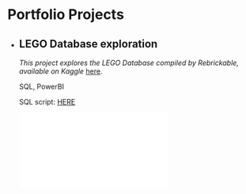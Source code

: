 # Portfolio Projects
- ## LEGO Database exploration

  *This project explores the LEGO Database compiled by Rebrickable, available on Kaggle* [here](https://www.kaggle.com/datasets/rtatman/lego-database).
  
  SQL, PowerBI
  
  SQL script: [HERE](https://github.com/mroberts567/PortfolioProjects/blob/main/lego_processing.sql)
  
  ![LEGO Dashboard](/PortfolioProjects/blob/main/Lego_dashboard.pdf)
